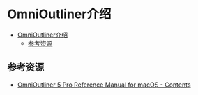 # OmniOutliner介绍

<!--ts-->
* [OmniOutliner介绍](#omnioutliner介绍)
   * [参考资源](#参考资源)

<!-- Created by https://github.com/ekalinin/github-markdown-toc -->
<!-- Added by: runner, at: Sat Sep 24 09:13:59 UTC 2022 -->

<!--te-->

## 参考资源

- [OmniOutliner 5 Pro Reference Manual for macOS - Contents](https://support.omnigroup.com/documentation/omnioutliner/mac/5.9/en/)

